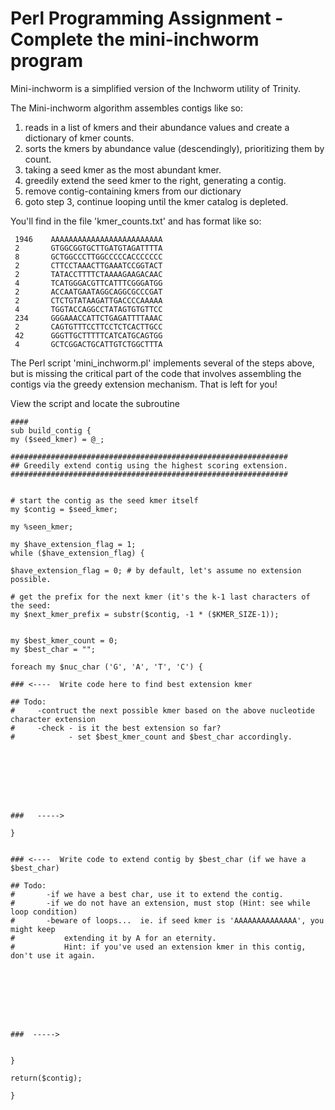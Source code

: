 # Perl Programming Assignment - Complete the mini-inchworm program

Mini-inchworm is a simplified version of the Inchworm utility of Trinity.

The Mini-inchworm algorithm assembles contigs like so:

1.  reads in a list of kmers and their abundance values and create a dictionary of kmer counts.
2.  sorts the kmers by abundance value (descendingly), prioritizing them by count.
3.  taking a seed kmer as the most abundant kmer.
4.  greedily extend the seed kmer to the right, generating a contig.
5.  remove contig-containing kmers from our dictionary
6.  goto step 3, continue looping until the kmer catalog is depleted.


You'll find in the file 'kmer_counts.txt' and has format like so:

     1946    AAAAAAAAAAAAAAAAAAAAAAAAA
     2       GTGGCGGTGCTTGATGTAGATTTTA
     8       GCTGGCCCTTGGCCCCCACCCCCCC
     2       CTTCCTAAACTTGAAATCCGGTACT
     2       TATACCTTTTCTAAAAGAAGACAAC
     4       TCATGGGACGTTCATTTCGGGATGG
     2       ACCAATGAATAGGCAGGCGCCCGAT
     2       CTCTGTATAAGATTGACCCCAAAAA
     4       TGGTACCAGGCCTATAGTGTGTTCC
     234     GGGAAACCATTCTGAGATTTTAAAC
     2       CAGTGTTTCCTTCCTCTCACTTGCC
     42      GGGTTGCTTTTTCATCATGCAGTGG
     4       GCTCGGACTGCATTGTCTGGCTTTA



The Perl script 'mini_inchworm.pl' implements several of the steps above, but is missing the critical part of the code that involves assembling the contigs via the greedy extension mechanism.  That is left for you!

View the script and locate the subroutine

```
####
sub build_contig {
my ($seed_kmer) = @_;

##############################################################
## Greedily extend contig using the highest scoring extension.
##############################################################


# start the contig as the seed kmer itself
my $contig = $seed_kmer;

my %seen_kmer;

my $have_extension_flag = 1;
while ($have_extension_flag) {

$have_extension_flag = 0; # by default, let's assume no extension possible.

# get the prefix for the next kmer (it's the k-1 last characters of the seed:
my $next_kmer_prefix = substr($contig, -1 * ($KMER_SIZE-1));


my $best_kmer_count = 0;
my $best_char = "";

foreach my $nuc_char ('G', 'A', 'T', 'C') {

### <----  Write code here to find best extension kmer

## Todo:
#     -contruct the next possible kmer based on the above nucleotide character extension
#     -check - is it the best extension so far?
#            - set $best_kmer_count and $best_char accordingly.








###   ----->

}


### <----  Write code to extend contig by $best_char (if we have a $best_char)

## Todo:
#       -if we have a best char, use it to extend the contig.
#       -if we do not have an extension, must stop (Hint: see while loop condition)
#       -beware of loops...  ie. if seed kmer is 'AAAAAAAAAAAAAA', you might keep
#           extending it by A for an eternity.
#           Hint: if you've used an extension kmer in this contig, don't use it again.








###  ----->


}

return($contig);

}

```


